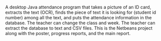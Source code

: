 A desktop Java attendance program that takes a picture of an ID card, extracts the text (OCR), finds the piece of text it is looking for (student id number) among all the text,  and puts the attendance information in the database. The teacher can change the class and week. The teacher can extract the database to text and CSV files. This is the Netbeans project along with the poster, progress reports, and the main report.
